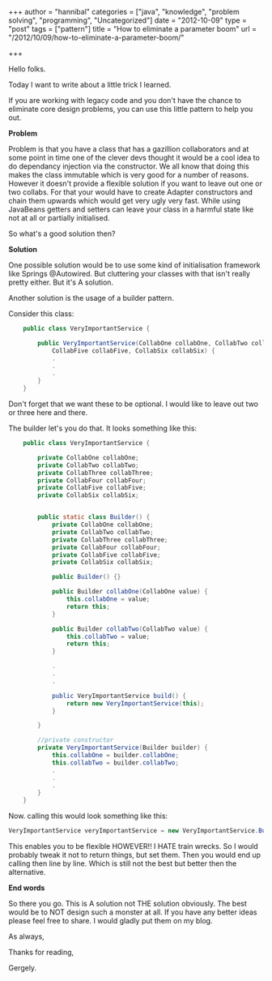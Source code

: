 +++
author = "hannibal"
categories = ["java", "knowledge", "problem solving", "programming", "Uncategorized"]
date = "2012-10-09"
type = "post"
tags = ["pattern"]
title = "How to eliminate a parameter boom"
url = "/2012/10/09/how-to-eliminate-a-parameter-boom/"

+++

Hello folks.

Today I want to write about a little trick I learned.

If you are working with legacy code and you don't have the chance to eliminate core design problems, you can use this little pattern to help you out.

**Problem**

Problem is that you have a class that has a gazillion collaborators and at some point in time one of the clever devs thought it would be a cool idea to do dependancy injection via the constructor. We all know that doing this makes the class immutable which is very good for a number of reasons. However it doesn't provide a flexible solution if you want to leave out one or two collabs. For that your would have to create Adapter constructors and chain them upwards which would get very ugly very fast. While using JavaBeans getters and setters can leave your class in a harmful state like not at all or partially initialised.

So what's a good solution then?

**Solution**

One possible solution would be to use some kind of initialisation framework like Springs @Autowired. But cluttering your classes with that isn't really pretty either. But it's A solution.

Another solution is the usage of a builder pattern.

Consider this class:

~~~java
    public class VeryImportantService {

        public VeryImportantService(CollabOne collabOne, CollabTwo collabTwo, CollabThree collabThree, CollabFour collabFour,
            CollabFive collabFive, CollabSix collabSix) {
            .
            .
            .
        }
    }
~~~

Don't forget that we want these to be optional. I would like to leave out two or three here and there.

The builder let's you do that. It looks something like this:

~~~java
    public class VeryImportantService {

        private CollabOne collabOne;
        private CollabTwo collabTwo;
        private CollabThree collabThree;
        private CollabFour collabFour;
        private CollabFive collabFive;
        private CollabSix collabSix;


        public static class Builder() {
            private CollabOne collabOne;
            private CollabTwo collabTwo;
            private CollabThree collabThree;
            private CollabFour collabFour;
            private CollabFive collabFive;
            private CollabSix collabSix;

            public Builder() {}

            public Builder collabOne(CollabOne value) {
                this.collabOne = value;
                return this;
            }

            public Builder collabTwo(CollabTwo value) {
                this.collabTwo = value;
                return this;
            }

            .
            .
            .

            public VeryImportantService build() {
                return new VeryImportantService(this);
            }

        }

        //private constructor
        private VeryImportantService(Builder builder) {
            this.collabOne = builder.collabOne;
            this.collabTwo = builder.collabTwo;
            .
            .
            .
        }
    }
~~~

Now. calling this would look something like this:

~~~java
VeryImportantService veryImportantService = new VeryImportantService.Builder().collabOne(someValueOne).collabTwo(someValueTwo).collabFive(someValueFive);
~~~

This enables you to be flexible HOWEVER!! I HATE train wrecks. So I would probably tweak it not to return things, but set them. Then you would end up calling then line by line. Which is still not the best but better then the alternative.

**End words**

So there you go. This is A solution not THE solution obviously. The best would be to NOT design such a monster at all. If you have any better ideas please feel free to share. I would gladly put them on my blog.

As always,

Thanks for reading,

Gergely.
